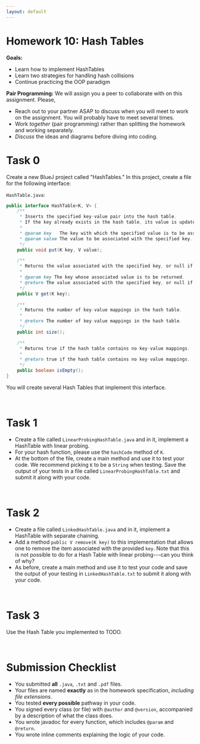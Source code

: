 ```yaml
---
layout: default
---
```


# Homework 10: Hash Tables


**Goals:**
* Learn how to implement HashTables
* Learn two strategies for handling hash collisions
* Continue practicing the OOP paradigm


**Pair Programming:**
We will assign you a peer to collaborate with on this assignment. Please,
* Reach out to your partner ASAP to discuss when you will meet to work on the assignment. You will probably have to meet several times.
* Work *together* (pair programming) rather than splitting the homework and working separately.
* *Discuss* the ideas and diagrams before diving into coding.


# Task 0

Create a new BlueJ project called "HashTables." In this project, create a file for the following interface:

`HashTable.java`:
```java
public interface HashTable<K, V> {
    /**
     * Inserts the specified key-value pair into the hash table. 
     * If the key already exists in the hash table, its value is updated to the specified value.
     *
     * @param key   The key with which the specified value is to be associated.
     * @param value The value to be associated with the specified key.
     */
    public void put(K key, V value);

    /**
     * Returns the value associated with the specified key, or null if the hash table contains no mapping for the key.
     *
     * @param key The key whose associated value is to be returned.
     * @return The value associated with the specified key, or null if the hash table contains no mapping for the key.
     */
    public V get(K key);

    /**
     * Returns the number of key-value mappings in the hash table.
     *
     * @return The number of key-value mappings in the hash table.
     */
    public int size();

    /**
     * Returns true if the hash table contains no key-value mappings.
     *
     * @return true if the hash table contains no key-value mappings.
     */
    public boolean isEmpty();
}
```

You will create several Hash Tables that implement this interface.



<br/>

# Task 1

* Create a file called `LinearProbingHashTable.java` and in it, implement a HashTable with linear probing.
* For your hash function, please use the `hashCode` method of `K`.
* At the bottom of the file, create a main method and use it to test your code. We recommend picking `K` to be a `String` when testing. Save the output of your tests in a file called `LinearProbingHashTable.txt` and submit it along with your code.


<br/>

# Task 2

* Create a file called `LinkedHashTable.java` and in it, implement a HashTable with separate chaining.
* Add a method `public V remove(K key)` to this implementation that allows one to remove the item associated with the provided `key`. Note that this is not possible to do for a Hash Table with linear probing---can you think of why?
* As before, create a main method and use it to test your code and save the output of your testing in `LinkedHashTable.txt` to submit it along with your code.


<br/>

# Task 3

Use the Hash Table you implemented to TODO.




<br/>

# Submission Checklist

* You submitted **all** `.java`, `.txt` and `.pdf` files.
* Your files are named **exactly** as in the homework specification, *including file extensions*.
* You tested **every possible** pathway in your code.
* You signed every class (or file) with `@author` and `@version`, accompanied by a description of what the class does.
* You wrote javadoc for every function, which includes `@param` and `@return`.
* You wrote inline comments explaining the logic of your code.



<!--
# Homework 10, Part A: Hash Tables


## Goals
* Better understanding of using a Hash Table
* Designing a program on your own



## Exercise: Use Hashtables to analyze word frequencies

In this exercise, you will use a hash table to count frequencies of words in some files.


### Task 0 

Download the [DataFiles](static_files/DataFiles.zip) for testing your work.

### Task 1
Look at `WordTable_Hash.java` below. In the code, a hash table was used to count word frequencies in a single file. Go over the code, and make sure you understand it well before moving on. You should use parts of that code in the program you will write in the next step.

`WordTable_Hash.java`:
```java
import java.util.Hashtable;
import java.util.Scanner;
import java.util.Enumeration;
import java.io.File;
import java.io.IOException;

/* Read in a text file and store the number of occurrences of distinct word in the file.
 * You should use the file name and relative path as a command-line argument
 * E.g., "DataFiles/GreenEggs.txt"
 */
public class WordTable_Hash  {

    // Instance variables
    private int totalWords;
    private Hashtable<String, Integer> table;

    // Constructor
    public WordTable_Hash() {
        totalWords = 0;
        table = new Hashtable<String, Integer>();
    }

    // Instance methods
    public void readInFile(String filename) {
        try {
            Scanner reader = new Scanner(new File(filename));
            while (reader.hasNext()) {
                String word = reader.next();
                if (table.containsKey(word)) {
                    int previousCount = table.get(word);
                    table.put(word, previousCount+1);
                }
                else table.put(word, 1);
                totalWords++;
            }
            reader.close();
        } catch (IOException ex) {
            System.out.println(ex);
        }
    }

    public int getTotalWords() {
        return totalWords;
    }

    public int getNumDistinctWords() {
        return table.size();
    }

    public String toString() {
        return table.toString();
    }

    public void printKeysAndValues(){
        Enumeration contents = table.keys();
        String key;
        System.out.println("Key: \t Value: \n");
        while(contents.hasMoreElements()) {
            key = (String) contents.nextElement();
            System.out.println(key+ "\t" + table.get(key));
        }
    }

    public static void main (String[] args) throws IOException {
        if (args.length == 0)
            System.out.println("When executing this application, please enter the name of a file as a command line arguemnt.");
        else {
            long start = System.currentTimeMillis();
            WordTable_Hash wt = new WordTable_Hash();
            wt.readInFile(args[0]);
            long stop = System.currentTimeMillis();

            // Output results
            //System.out.println("The contents of the word frequency table are: ");
            //System.out.println(wt);
            System.out.println("Using WordTable_Hash");
            wt.printKeysAndValues(); // to enumerate them
            System.out.println("The file has " + wt.getTotalWords() + " words");
            System.out.println("of which " + wt.getNumDistinctWords() + " are different");
            System.out.println("Reading in file took " + (stop-start) + " milliseconds.");
        }
    } 
}
```


### Task 2
In this part, we will count word frequencies among multiple files, in particular all the files contained in a given directory (folder). The input of the program should be the name of a directory to be processed.
The output of the program should include:
* the total number of words read from **all files** in the given directory
* the number of distinct words in there, and
* the most frequent word among all files, together with its frequency.

You can iterate over the files in a directory like this:

```java
import java.io.File;

// args[0] is the name of a directory
dir= new File(args[0] + "/");

// dir points to the directory’s contents
File[]files= dir.listFiles();
System.out.println(files.length + "files");

for (File f : files) 
  if (!f.isHidden()) 
    process(f);
```    

The design of this program, i.e, what methods to have, what inputs they may take etc, is left up to you. As you design your application, remember some of the basic principals for writing code:
 * break your code into methods so that each method definition is not too long
 * code repetition (writing the some piece of code more than once) should be avoided
 * the `main()` method should be short, high-level and basically only call other methods
 * use descriptive names for methods, variables etc to improve the readability and the overall quality of your code



**Specifications:**
Please adhere to the following specifications:

* Name your program `WordFrequenciesDirectory_Hash.java`
* Your program should take the name of the folder to be processed as a **command line argument**. If no command line argument is provided by the user, the downloaded folder `DataFiles` should be used as input.
* Structure your output to look similar to this:

<pre>
Folder processed: DataFiles
Total number of words read: 1501990  
Number of distinct words: 60660
Most frequent word: the (frequency: 55965)
</pre>


### Task 3
Once you are done with the previous task, try to add some more functionality to your program:

Given a specific word, present the number of times it has repeated among all files in the directory processed by your program. Notice that it is left up to you how to get the "specific word" into your program.  Some ideas include:

* Hardwire it into your program
* Get it as (one more) command line argument
* Ask the user to type the word in the keyboard and read it into your program
* Perhaps, get in a dialogue with the user and allow them to enter, through the keyboard, more than
one such words.



### What to submit

 Submit to Gradescope your `WordFrequenciesDirectory_Hash.java` and your **testing transcript**  (running your program on the DataFiles directory you downloaded).







<br/>

# Homework 10, Part B: Trees

## Exercise: Tree Terminology

This exercise tests your understanding of some definitions for trees. Consider the following tree:

<img src="_images/figs/tree.png" />

1. Produce a preorder traversal of this tree.
2. Produce an inorder traversal of this tree.
3. Produce a postorder traversal of this tree.
4. Produce a level-order traversal of this tree.
5. Draw an array to represent this tree using the computed links implementation strategy.
6. Draw an array to represent this tree using the stored links implementation strategy. For this question, place the nodes in the array in alphabetical order.
Use -1 to denote the location of a child that does not exist.
7. What is the big-O time complexity of the find operation in the LinkedBinaryTree class?
8. What is the time complexity of the inorder operation in the LinkedBinaryTree class?



### What do submit

Submit to gradescope a single file, `TreeTerminology.pdf`, containing your answers.

-->



